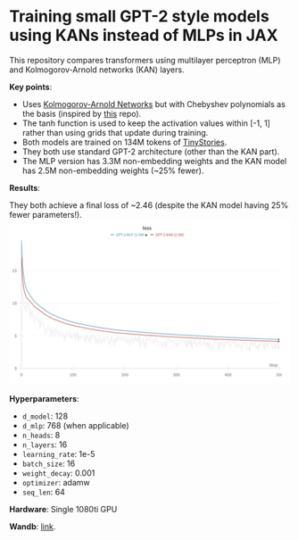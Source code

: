 # Training small GPT-2 style models using KANs instead of MLPs in JAX

This repository compares transformers using multilayer perceptron (MLP) and Kolmogorov-Arnold networks (KAN) layers.

**Key points**:
- Uses [Kolmogorov-Arnold Networks](https://arxiv.org/abs/2404.19756) but with Chebyshev polynomials as the basis (inspired by [this](https://github.com/SynodicMonth/ChebyKAN) repo).
- The tanh function is used to keep the activation values within [-1, 1] rather than using grids that update during training.
- Both models are trained on 134M tokens of [TinyStories](https://arxiv.org/abs/2305.07759).
- They both use standard GPT-2 architecture (other than the KAN part).
- The MLP version has 3.3M non-embedding weights and the KAN model has 2.5M non-embedding weights (~25% fewer).

**Results**:

They both achieve a final loss of ~2.46 (despite the KAN model having 25% fewer parameters!).
![image](https://github.com/CG80499/KAN-GPT-2/blob/master/images/loss_graph.jpeg)

**Hyperparameters**:
- `d_model`: 128
- `d_mlp`: 768 (when applicable)
- `n_heads`: 8
- `n_layers`: 16
- `learning_rate`: 1e-5
- `batch_size`: 16
- `weight_decay`: 0.001
- `optimizer`: adamw
- `seq_len`: 64

**Hardware**: Single 1080ti GPU

**Wandb**: [link](https://wandb.ai/cg123/kan-transformer?nw=nwusercg123).
